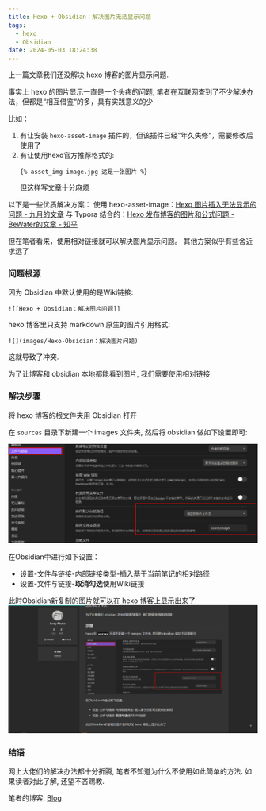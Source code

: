 ```yaml
---
title: Hexo + Obsidian：解决图片无法显示问题
tags:
  - hexo
  - Obsidian
date: 2024-05-03 18:24:38
---
```

上一篇文章我们还没解决 hexo 博客的图片显示问题.

事实上 hexo 的图片显示一直是一个头疼的问题, 
笔者在互联网查到了不少解决办法，但都是“相互借鉴“的多，具有实践意义的少
<!-- more -->
比如：
1.  有让安装 `hexo-asset-image` 插件的，但该插件已经”年久失修“，需要修改后使用了
2.  有让使用hexo官方推荐格式的:
	```
	{% asset_img image.jpg 这是一张图片 %}
	```
    但这样写文章十分麻烦

以下是一些优质解决方案：
使用 hexo-asset-image：[Hexo 图片插入无法显示的问题 - 九月的文章](https://zhuanlan.zhihu.com/p/542101567)
与 Typora 结合的：[Hexo 发布博客的图片和公式问题 - BeWater的文章 - 知乎](https://zhuanlan.zhihu.com/p/476601594)

但在笔者看来，使用相对链接就可以解决图片显示问题。
其他方案似乎有些舍近求远了
### 问题根源

因为 Obsidian 中默认使用的是Wiki链接:
```
![[Hexo + Obsidian：解决图片问题]]
```

hexo 博客里只支持 markdown 原生的图片引用格式:
```
![](images/Hexo-Obsidian：解决图片问题)
```
这就导致了冲突.

为了让博客和 obsidian 本地都能看到图片, 我们需要使用相对链接

### 解决步骤

将 hexo 博客的根文件夹用 Obsidian 打开

在 `sources` 目录下新建一个 images 文件夹, 然后将 obsidian 做如下设置即可:

![](../images/Hexo-Obsidian：解决图片问题-1.png)


在Obsidian中进行如下设置：
- 设置-文件与链接-内部链接类型-插入基于当前笔记的相对路径
- 设置-文件与链接-**取消勾选**使用Wiki链接

此时Obsidian新复制的图片就可以在 hexo 博客上显示出来了
![](../images/Hexo-Obsidian：解决图片无法显示问题-1.png)

### 结语

网上大佬们的解决办法都十分折腾, 
笔者不知道为什么不使用如此简单的方法.
如果读者对此了解, 还望不吝赐教.

笔者的博客: [Blog](https://phakeandy.github.io/)

